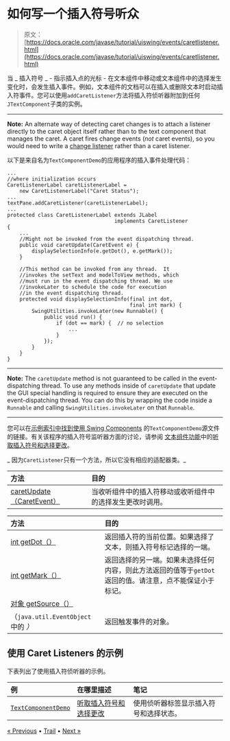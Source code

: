 # 如何写一个插入符号听众

> 原文： [https://docs.oracle.com/javase/tutorial/uiswing/events/caretlistener.html](https://docs.oracle.com/javase/tutorial/uiswing/events/caretlistener.html)

当 _ 插入符号 _ - 指示插入点的光标 - 在文本组件中移动或文本组件中的选择发生变化时，会发生插入事件。例如，文本组件的文档可以在插入或删除文本时启动插入符事件。您可以使用`addCaretListener`方法将插入符侦听器附加到任何`JTextComponent`子类的实例。

* * *

**Note:** An alternate way of detecting caret changes is to attach a listener directly to the caret object itself rather than to the text component that manages the caret. A caret fires change events (_not_ caret events), so you would need to write a [change listener](changelistener.html) rather than a caret listener.

以下是来自名为`TextComponentDemo`的应用程序的插入事件处理代码：

```
...
//where initialization occurs
CaretListenerLabel caretListenerLabel =
    new CaretListenerLabel("Caret Status");
...
textPane.addCaretListener(caretListenerLabel);
...
protected class CaretListenerLabel extends JLabel
                                   implements CaretListener
{
    ...
    //Might not be invoked from the event dispatching thread.
    public void caretUpdate(CaretEvent e) {
        displaySelectionInfo(e.getDot(), e.getMark());
    }

    //This method can be invoked from any thread.  It 
    //invokes the setText and modelToView methods, which 
    //must run in the event dispatching thread. We use
    //invokeLater to schedule the code for execution
    //in the event dispatching thread.
    protected void displaySelectionInfo(final int dot,
                                        final int mark) {
        SwingUtilities.invokeLater(new Runnable() {
            public void run() {
                if (dot == mark) {  // no selection
                    ...
                }
            });
        }
    }
}

```

* * *

**Note:** The `caretUpdate` method is not guaranteed to be called in the event-dispatching thread. To use any methods inside of `caretUpdate` that update the GUI special handling is required to ensure they are executed on the event-dispatching thread. You can do this by wrapping the code inside a `Runnable` and calling `SwingUtilities.invokeLater` on that `Runnable`.

* * *

您可以在[示例索引中找到使用 Swing Components](../examples/components/index.html#TextComponentDemo) 的`TextComponentDemo`源文件的链接。有关该程序的插入符号监听器方面的讨论，请参阅 [](../components/generaltext.html) [文本组件功能](../components/generaltext.html)中的[听取插入符号和选择更改](../components/generaltext.html#caret)。

_ 因为`CaretListener`只有一个方法，所以它没有相应的适配器类。_

| 方法 | 目的 |
| :-- | :-- |
| [caretUpdate（CaretEvent）](https://docs.oracle.com/javase/8/docs/api/javax/swing/event/CaretListener.html#caretUpdate-javax.swing.event.CaretEvent-) | 当收听组件中的插入符移动或收​​听组件中的选择发生更改时调用。 |

| 方法 | 目的 |
| :-- | :-- |
| [int getDot（）](https://docs.oracle.com/javase/8/docs/api/javax/swing/event/CaretEvent.html#getDot--) | 返回插入符的当前位置。如果选择了文本，则插入符号标记选择的一端。 |
| [int getMark（）](https://docs.oracle.com/javase/8/docs/api/javax/swing/event/CaretEvent.html#getMark--) | 返回选择的另一端。如果未选择任何内容，则此方法返回的值等于`getDot`返回的值。请注意，点不能保证小于标记。 |
| [对象 getSource（）](https://docs.oracle.com/javase/8/docs/api/java/util/EventObject.html#getSource--)
（`java.util.EventObject` 中的 _）_ | 返回触发事件的对象。 |

## 使用 Caret Listeners 的示例

下表列出了使用插入符侦听器的示例。

| 例 | 在哪里描述 | 笔记 |
| :-- | :-- | :-- |
| [`TextComponentDemo`](../examples/components/index.html#TextComponentDemo) | [听取插入符号和选择更改](../components/generaltext.html#caret) | 使用侦听器标签显示插入符号和选择状态。 |

[« Previous](actionlistener.html) • [Trail](../TOC.html) • [Next »](changelistener.html)